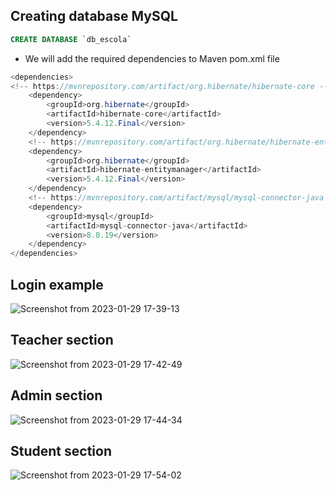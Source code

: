 ## Creating database MySQL
````sql
CREATE DATABASE `db_escola`

````
* We will add the required dependencies to Maven pom.xml file 

````java
<dependencies>
<!-- https://mvnrepository.com/artifact/org.hibernate/hibernate-core -->
	<dependency>
		<groupId>org.hibernate</groupId>
		<artifactId>hibernate-core</artifactId>
		<version>5.4.12.Final</version>
	</dependency>
	<!-- https://mvnrepository.com/artifact/org.hibernate/hibernate-entitymanager -->
	<dependency>
		<groupId>org.hibernate</groupId>
		<artifactId>hibernate-entitymanager</artifactId>
		<version>5.4.12.Final</version>
	</dependency>
	<!-- https://mvnrepository.com/artifact/mysql/mysql-connector-java -->
	<dependency>
		<groupId>mysql</groupId>
		<artifactId>mysql-connector-java</artifactId>
		<version>8.0.19</version>
	</dependency>
</dependencies>
````
## Login example
 
![Screenshot from 2023-01-29 17-39-13](https://user-images.githubusercontent.com/93099304/215354603-4519b936-193e-4a01-ba10-64b49c169654.png)

## Teacher section 

![Screenshot from 2023-01-29 17-42-49](https://user-images.githubusercontent.com/93099304/215354743-7df806fd-6a98-4c19-83da-074a0acc31d0.png)

## Admin section

![Screenshot from 2023-01-29 17-44-34](https://user-images.githubusercontent.com/93099304/215354826-d39a4133-820b-488a-b5bd-f59c410d23d2.png)

## Student section

![Screenshot from 2023-01-29 17-54-02](https://user-images.githubusercontent.com/93099304/215355203-2faac156-1cef-4b73-babd-48a2f1516f78.png)

